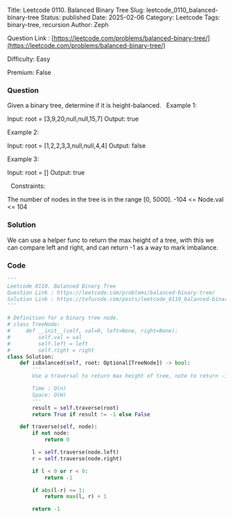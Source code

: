 Title: Leetcode 0110. Balanced Binary Tree
Slug: leetcode_0110_balanced-binary-tree
Status: published
Date: 2025-02-06
Category: Leetcode
Tags: binary-tree, recursion
Author: Zeph

Question Link : [https://leetcode.com/problems/balanced-binary-tree/](https://leetcode.com/problems/balanced-binary-tree/)

Difficulty: Easy

Premium: False

### Question
Given a binary tree, determine if it is height-balanced.
 
Example 1:


Input: root = [3,9,20,null,null,15,7]
Output: true

Example 2:


Input: root = [1,2,2,3,3,null,null,4,4]
Output: false

Example 3:

Input: root = []
Output: true

 
Constraints:

The number of nodes in the tree is in the range [0, 5000].
-104 <= Node.val <= 104

### Solution

We can use a helper func to return the max height of a tree, with this we can compare left and right, and can return -1 as a way to mark imbalance.

### Code
```python
'''
Leetcode 0110. Balanced Binary Tree
Question Link : https://leetcode.com/problems/balanced-binary-tree/
Solution Link : https://tofucode.com/posts/leetcode_0110_balanced-binary-tree.html
'''

# Definition for a binary tree node.
# class TreeNode:
#     def __init__(self, val=0, left=None, right=None):
#         self.val = val
#         self.left = left
#         self.right = right
class Solution:
    def isBalanced(self, root: Optional[TreeNode]) -> bool:
        '''
        Use a traversal to return max height of tree, note to return -1 to make invalid

        Time : O(n)
        Space: O(H)
        '''
        result = self.traverse(root)
        return True if result != -1 else False

    def traverse(self, node):
        if not node:
            return 0

        l = self.traverse(node.left)
        r = self.traverse(node.right)

        if l < 0 or r < 0:
            return -1

        if abs(l-r) <= 1:
            return max(l, r) + 1

        return -1

```

